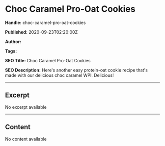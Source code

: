 # Choc Caramel Pro-Oat Cookies

**Handle:** choc-caramel-pro-oat-cookies

**Published:** 2020-09-23T02:20:00Z

**Author:**  

**Tags:** 

**SEO Title:** Choc Caramel Pro-Oat Cookies

**SEO Description:** Here's another easy protein-oat cookie recipe that's made with our delicious choc caramel WPI. Delicious!

---

## Excerpt

No excerpt available

---

## Content

No content available


